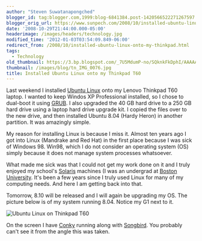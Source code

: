 ```yaml
---
author: "Steven Suwatanapongched"
blogger_id: tag:blogger.com,1999:blog-6841384.post-1420566522271267597
blogger_orig_url: https://www.sunpech.com/2008/10/installed-ubuntu-linux-onto-my-thinkpad.html
date: '2008-10-29T21:44:00.000-05:00'
headerimage: /images/headers/technology.jpg
modified_time: '2012-01-03T03:54:09.849-06:00'
redirect_from: /2008/10/installed-ubuntu-linux-onto-my-thinkpad.html
tags:
  - Technology
old_thumbnail: https://3.bp.blogspot.com/_7U5MdumP-no/SQknkFkDphI/AAAAAAAAIQw/9D8L3k8Sdwg/s600/IMG_0076.JPG
thumbnail: /images/blog/tn_IMG_0076.jpg
title: Installed Ubuntu Linux onto my Thinkpad T60
---
```



Last weekend I installed [Ubuntu Linux](https://www.ubuntu.com/) onto my Lenovo Thinkpad T60 laptop.  I wanted to keep Windos XP Professional installed, so I chose to dual-boot it using [GRUB](https://www.gnu.org/software/grub/).  I also upgraded the 40 GB hard drive to a 250 GB hard drive using a laptop hard drive upgrade kit.  I copied the files over to the new drive, and then installed Ubuntu 8.04 (Hardy Heron) in another partition.  It was amazingly simple.

My reason for installing Linux is because I miss it.  Almost ten years ago I got into Linux (Mandrake and Red Hat) in the first place because I was sick of Windows 98.  Win98, which I do not consider an operating system (OS) simply because it does not manage system processes whatsoever.  

What made me sick was that I could not get my work done on it and I truly enjoyed my school's [Solaris](https://en.wikipedia.org/wiki/Solaris_Operating_System) machines (I was an undergrad at [Boston University](https://www.bu.edu/).  It's been a few years since I truly used Linux for many of my computing needs.  And here I am getting back into that.

Tomorrow, 8.10 will be released and I will again be upgrading my OS.  The picture below is of my system running 8.04.  Notice my G1 next to it.

![Ubuntu Linux on Thinkpad T60](/images/blog/IMG_0076.jpg)

On the screen I have [Conky](https://conky.sourceforge.net/) running along with [Songbird](https://getsongbird.com/).  You probably can't see it from the angle this was taken.